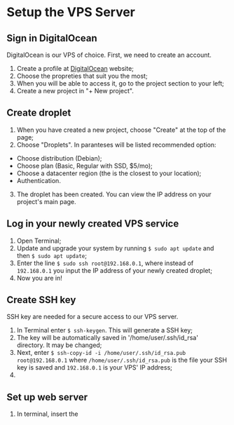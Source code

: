 # Setup the VPS Server
## Sign in DigitalOcean
DigitalOcean is our VPS of choice. First, we need to create an account.
1. Create a profile at [DigitalOcean](https://www.digitalocean.com/try/developer-brand?utm_campaign=amer_brand_kw_en_cpc&utm_adgroup=digitalocean_exact_exact&_keyword=digitalocean&_device=c&_adposition=&utm_content=conversion&utm_medium=cpc&utm_source=google&gclid=Cj0KCQjw-JyUBhCuARIsANUqQ_JRBXlK7yRkm53Bi9aVY71WVapTh3yNNCjzfUifL8i6LrWCruvSZfgaAvCTEALw_wcB) website;
2. Choose the propreties that suit you the most;
3. When you will be able to access it, go to the project section to your left;
4. Create a new project in "+ New project".

## Create droplet
1. When you have created a new project, choose "Create" at the top of the page;
2. Choose "Droplets". In paranteses will be listed recommended option:
  - Choose distribution (Debian);
  - Choose plan (Basic, Regular with SSD, $5/mo);
  - Choose a datacenter region (the is the closest to your location);
  - Authentication.
3. The droplet has been created. You can view the IP address on your project's main page.

## Log in your newly created VPS service
1. Open Terminal;
2. Update and upgrade your system by running ````$ sudo apt update```` and then ````$ sudo apt update````;
3. Enter the line ````$ sudo ssh root@192.168.0.1````, where instead of ````192.168.0.1```` you input the IP address of your newly created droplet;
4. Now you are in!

## Create SSH key
SSH key are needed for a secure access to our VPS server.
1. In Terminal enter ````$ ssh-keygen````. This will generate a SSH key;
2. The key will be automatically saved in '/home/user/.ssh/id_rsa' directory. It may be changed;
3. Next, enter  ````$ ssh-copy-id -i /home/user/.ssh/id_rsa.pub root@192.168.0.1```` where ````/home/user/.ssh/id_rsa.pub```` is the file your SSH key is saved and ````192.168.0.1```` is your VPS' IP address;
4. 


## Set up web server
1. In terminal, insert the

